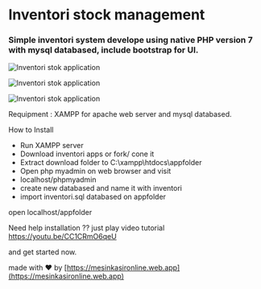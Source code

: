# Inventori stock management

### Simple inventori system develope using native PHP version 7 with mysql databased, include bootstrap for UI.

![Inventori stok application](https://a.fsdn.com/con/app/proj/kasirapp/screenshots/inventoriapps%20%285%29.png/max/max/1)

![Inventori stok application](https://a.fsdn.com/con/app/proj/kasirapp/screenshots/inventoriapps%20%281%29.png/max/max/1)

![Inventori stok application](https://a.fsdn.com/con/app/proj/kasirapp/screenshots/inventoriapps%20%286%29.png/max/max/1)

Requipment :
XAMPP for apache web server and mysql databased.

How to Install 
+ Run XAMPP server
+ Download inventori apps or fork/ cone it 
+ Extract download folder to C:\xampp\htdocs\appfolder
+ Open php myadmin on web browser and visit
+ localhost/phpmyadmin
+ create new databased and name it with inventori
+ import inventori.sql databased on appfolder 

open localhost/appfolder

Need help installation ?? just play video tutorial
https://youtu.be/CC1CRmO6qeU

and get started now.

made with ❤ by [https://mesinkasironline.web.app](https://mesinkasironline.web.app)
